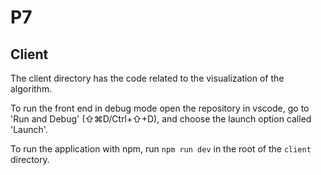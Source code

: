 # P7

## Client
The client directory has the code related to the visualization of the algorithm.

To run the front end in debug mode open the repository in vscode, go to 'Run and Debug' (⇧⌘D/Ctrl+⇧+D), and choose the launch option called 'Launch'.

To run the application with npm, run
``npm run dev`` in the root of the ``client`` directory.
